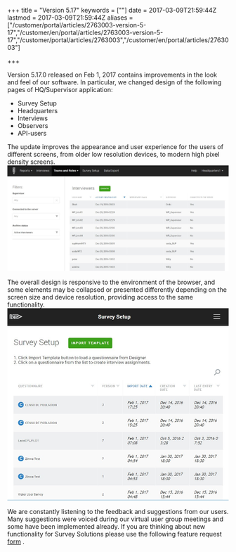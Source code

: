 ﻿+++
title = "Version 5.17"
keywords = [""]
date = 2017-03-09T21:59:44Z
lastmod = 2017-03-09T21:59:44Z
aliases = ["/customer/portal/articles/2763003-version-5-17","/customer/en/portal/articles/2763003-version-5-17","/customer/portal/articles/2763003","/customer/en/portal/articles/2763003"]

+++

Version 5.17.0 released on Feb 1, 2017 contains improvements in the look
and feel of our software. In particular, we changed design of the
following pages of HQ/Supervisor application:

-   Survey Setup
-   Headquarters
-   Interviews
-   Observers
-   API-users

The update improves the appearance and user experience for the users of
different screens, from older low resolution devices, to modern high
pixel density screens.<img src="images/754165.png" class="center" />

The overall design is responsive to the environment of the browser, and
some elements may be collapsed or presented differently depending on the
screen size and device resolution, providing access to the same
functionality.<img src="images/754167.png" class="center" />

We are constantly listening to the feedback and suggestions from our
users. Many suggestions were voiced during our virtual user group
meetings and some have been implemented already. If you are thinking
about new functionality for Survey Solutions please use the following
feature request
[form](https://docs.google.com/forms/d/e/1FAIpQLSc7HFPVMEhmKf7E-GFlbBYhCConJtxhO4JSEnI1Pyujw-3nXg/viewform#start=invite)
.
